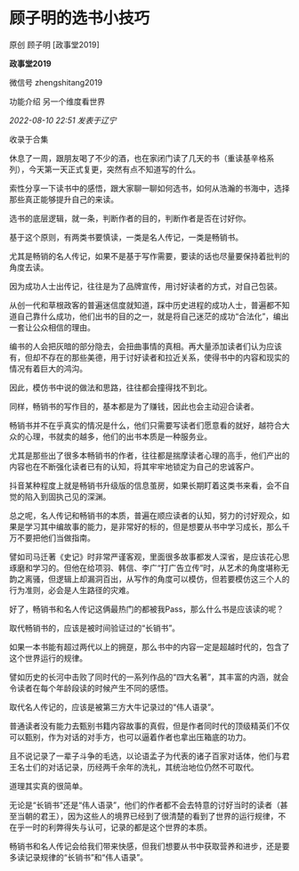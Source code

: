 # 顾子明的选书小技巧

原创 顾子明 [政事堂2019]

**政事堂2019** 

微信号 zhengshitang2019

功能介绍 另一个维度看世界

_2022-08-10 22:51_ _发表于辽宁_

收录于合集

休息了一周，跟朋友喝了不少的酒，也在家闭门读了几天的书（重读基辛格系列），今天第一天正式复更，突然有点不知道写的什么。

索性分享一下读书中的感悟，跟大家聊一聊如何选书，如何从浩瀚的书海中，选择那些真正能够提升自己的来读。

选书的底层逻辑，就一条，判断作者的目的，判断作者是否在讨好你。

基于这个原则，有两类书要慎读，一类是名人传记，一类是畅销书。

尤其是畅销的名人传记，如果不是基于写作需要，要读的话也尽量要保持着批判的角度去读。

因为成功人士出传记，往往是为了品牌宣传，用讨好读者的方式，对自己包装。

从创一代和草根政客的普遍迷信度就知道，踩中历史进程的成功人士，普遍都不知道自己靠什么成功，他们出书的目的之一，就是将自己迷茫的成功“合法化”，编出一套让公众相信的理由。

编书的人会把灰暗的部分隐去，会扭曲事情的真相。再大量添加读者们认为应该有，但却不存在的那些美德，用于讨好读者和拉近关系，使得书中的内容和现实的情况有着巨大的鸿沟。

因此，模仿书中说的做法和思路，往往都会撞得找不到北。  

同样，畅销书的写作目的，基本都是为了赚钱，因此也会主动迎合读者。

畅销书并不在乎真实的情况是什么，他们只需要写读者们愿意看的就好，越符合大众的心理，书就卖的越多，他们的出书本质是一种服务业。

尤其是那些出了很多本畅销书的作者，往往都是揣摩读者心理的高手，他们产出的内容也在不断强化读者已有的认知，将其牢牢地锁定为自己的忠诚客户。

抖音某种程度上就是畅销书升级版的信息茧房，如果长期盯着这类书来看，会不自觉的陷入到固执己见的深渊。  

总之呢，名人传记和畅销书的本质，普遍在顺应读者的认知，努力的讨好观众，如果是学习其中编故事的能力，是非常好的标的，但是想要从书中学习成长，那么千万不要把他们当做指南。  

譬如司马迁著《史记》时非常严谨客观，里面很多故事都发人深省，是应该花心思琢磨和学习的。但他在给项羽、韩信、李广“打广告立传”时，从艺术的角度堪称无韵之离骚，但逻辑上却漏洞百出，从写作的角度可以模仿，但若要模仿这三个人的行为准则，必会是人生路径的灾难。  

好了，畅销书和名人传记这俩最热门的都被我Pass，那么什么书是应该读的呢？  

取代畅销书的，应该是被时间验证过的“长销书”。

如果一本书能有超过两代以上的拥趸，那么书中的内容一定是超越时代的，包含了这个世界运行的规律。  

譬如历史的长河中击败了同时代的一系列作品的“四大名著”，其丰富的内涵，就会令读者在每个年龄段读的时候产生不同的感悟。

取代名人传记的，应该是被第三方大牛记录过的“伟人语录”。

普通读者没有能力去甄别书籍内容故事的真假，但是作者同时代的顶级精英们不仅可以甄别，作为对话的对手方，也可以逼着作者也拿出压箱底的功力。  

且不说记录了一辈子斗争的毛选，以论语孟子为代表的诸子百家对话体，他们与君王名士们的对话记录，历经两千余年的洗礼，其统治地位仍然不可取代。

道理其实真的很简单。

无论是“长销书”还是“伟人语录”，他们的作者都不会去特意的讨好当时的读者（甚至当朝的君王），因为这些人的境界已经到了很清楚的看到了世界的运行规律，不在乎一时的利弊得失与认可，记录的都是这个世界的本质。

畅销书和名人传记会给我们带来快感，但我们想要从书中获取营养和进步，还是要多读记录规律的“长销书”和“伟人语录”。